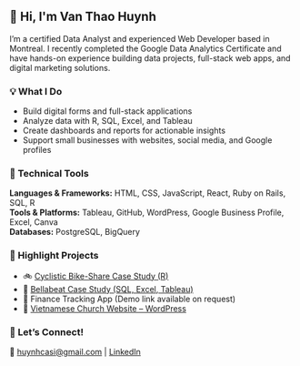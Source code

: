 ## 👋 Hi, I'm Van Thao Huynh

I’m a certified Data Analyst and experienced Web Developer based in Montreal. I recently completed the Google Data Analytics Certificate and have hands-on experience building data projects, full-stack web apps, and digital marketing solutions.

### 💡 What I Do
- Build digital forms and full-stack applications
- Analyze data with R, SQL, Excel, and Tableau
- Create dashboards and reports for actionable insights
- Support small businesses with websites, social media, and Google profiles

### 🔧 Technical Tools
**Languages & Frameworks:** HTML, CSS, JavaScript, React, Ruby on Rails, SQL, R  
**Tools & Platforms:** Tableau, GitHub, WordPress, Google Business Profile, Excel, Canva  
**Databases:** PostgreSQL, BigQuery  

### 📌 Highlight Projects
- 🚲 [Cyclistic Bike-Share Case Study (R)](https://www.kaggle.com/code/vanthaohuynh/cyclistic-bike-share-case-study-using-r?scriptVersionId=175110881)
- 💪 [Bellabeat Case Study (SQL, Excel, Tableau)](https://www.kaggle.com/code/vanthaohuynh/bellabeat-case-study-excel-sql-tableau?scriptVersionId=179769298)
- 💼 Finance Tracking App (Demo link available on request)
- 🛐 [Vietnamese Church Website – WordPress](https://www.conggiaomontreal.com/trang-chu/)

### 🤝 Let’s Connect!
📧 huynhcasi@gmail.com | [LinkedIn](https://linkedin.com/in/vanthaohuynh)

